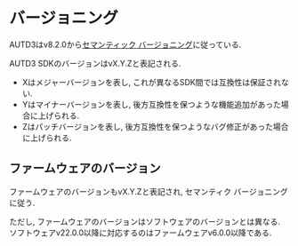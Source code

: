 # バージョニング

AUTD3はv8.2.0から[セマンティック バージョニング](https://semver.org/lang/ja/)に従っている.

AUTD3 SDKのバージョンはvX.Y.Zと表記される.

- Xはメジャーバージョンを表し, これが異なるSDK間では互換性は保証されない.
- Yはマイナーバージョンを表し, 後方互換性を保つような機能追加があった場合に上げられる.
- Zはパッチバージョンを表し, 後方互換性を保つようなバグ修正があった場合に上げられる.

## ファームウェアのバージョン

ファームウェアのバージョンもvX.Y.Zと表記され, セマンティク バージョニングに従う.

ただし, ファームウェアのバージョンはソフトウェアのバージョンとは異なる.
ソフトウェアv22.0.0以降に対応するのはファームウェアv6.0.0以降である.
